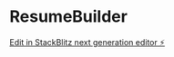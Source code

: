 # ResumeBuilder

[Edit in StackBlitz next generation editor ⚡️](https://stackblitz.com/~/github.com/CharlieGonzo/ResumeBuilder)